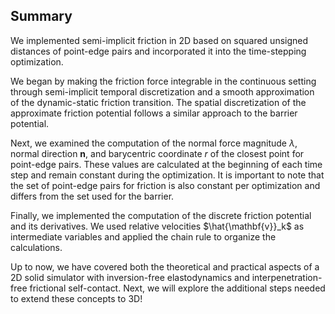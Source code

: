 ## Summary

We implemented semi-implicit friction in 2D based on squared unsigned distances of point-edge pairs and incorporated it into the time-stepping optimization.

We began by making the friction force integrable in the continuous setting through semi-implicit temporal discretization and a smooth approximation of the dynamic-static friction transition. The spatial discretization of the approximate friction potential follows a similar approach to the barrier potential.

Next, we examined the computation of the normal force magnitude $\lambda$, normal direction $\mathbf{n}$, and barycentric coordinate $r$ of the closest point for point-edge pairs. These values are calculated at the beginning of each time step and remain constant during the optimization. It is important to note that the set of point-edge pairs for friction is also constant per optimization and differs from the set used for the barrier.

Finally, we implemented the computation of the discrete friction potential and its derivatives. We used relative velocities $\hat{\mathbf{v}}_k$ as intermediate variables and applied the chain rule to organize the calculations.

Up to now, we have covered both the theoretical and practical aspects of a 2D solid simulator with inversion-free elastodynamics and interpenetration-free frictional self-contact. Next, we will explore the additional steps needed to extend these concepts to 3D!
